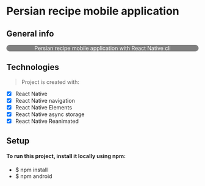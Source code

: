 # Persian recipe mobile application
## General info
<dl>
  <dt style="color:white; background-color:gray;text-align:center;border-radius:15px">Persian recipe mobile application with React Native cli</dt>
 </dl>

## Technologies 

> Project is created with:

- [x] React Native
- [x] React Native navigation
- [x] React Native Elements
- [x] React Native async storage
- [x] React Native Reanimated

## Setup
#### To run this project, install it locally using npm:
- $ npm install
- $ npm android
